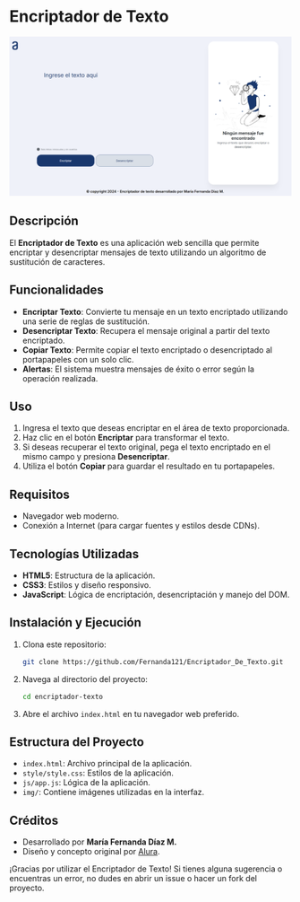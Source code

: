 # Encriptador de Texto
![Captura de Pantalla](img/encriptador.png)
## Descripción

El **Encriptador de Texto** es una aplicación web sencilla que permite encriptar y desencriptar mensajes de texto utilizando un algoritmo de sustitución de caracteres.

## Funcionalidades

- **Encriptar Texto**: Convierte tu mensaje en un texto encriptado utilizando una serie de reglas de sustitución.
- **Desencriptar Texto**: Recupera el mensaje original a partir del texto encriptado.
- **Copiar Texto**: Permite copiar el texto encriptado o desencriptado al portapapeles con un solo clic.
- **Alertas**: El sistema muestra mensajes de éxito o error según la operación realizada.

## Uso

1. Ingresa el texto que deseas encriptar en el área de texto proporcionada.
2. Haz clic en el botón **Encriptar** para transformar el texto.
3. Si deseas recuperar el texto original, pega el texto encriptado en el mismo campo y presiona **Desencriptar**.
4. Utiliza el botón **Copiar** para guardar el resultado en tu portapapeles.

## Requisitos

- Navegador web moderno.
- Conexión a Internet (para cargar fuentes y estilos desde CDNs).

## Tecnologías Utilizadas

- **HTML5**: Estructura de la aplicación.
- **CSS3**: Estilos y diseño responsivo.
- **JavaScript**: Lógica de encriptación, desencriptación y manejo del DOM.

## Instalación y Ejecución

1. Clona este repositorio:
    ```bash
    git clone https://github.com/Fernanda121/Encriptador_De_Texto.git
    ```
2. Navega al directorio del proyecto:
    ```bash
    cd encriptador-texto
    ```
3. Abre el archivo `index.html` en tu navegador web preferido.

## Estructura del Proyecto

- `index.html`: Archivo principal de la aplicación.
- `style/style.css`: Estilos de la aplicación.
- `js/app.js`: Lógica de la aplicación.
- `img/`: Contiene imágenes utilizadas en la interfaz.

## Créditos

- Desarrollado por **María Fernanda Díaz M.**
- Diseño y concepto original por [Alura](https://www.alura.com.br/).

¡Gracias por utilizar el Encriptador de Texto! Si tienes alguna sugerencia o encuentras un error, no dudes en abrir un issue o hacer un fork del proyecto.
